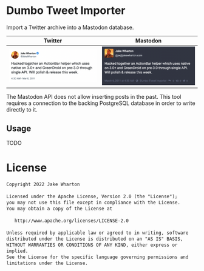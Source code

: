 # Dumbo Tweet Importer

Import a Twitter archive into a Mastodon database.

| Twitter                | Mastodon              |
|------------------------|-----------------------|
| ![](example-tweet.png) | ![](example-toot.png) |

The Mastodon API does not allow inserting posts in the past. This tool requires
a connection to the backing PostgreSQL database in order to write directly to it.

## Usage

TODO

# License

    Copyright 2022 Jake Wharton

    Licensed under the Apache License, Version 2.0 (the "License");
    you may not use this file except in compliance with the License.
    You may obtain a copy of the License at

       http://www.apache.org/licenses/LICENSE-2.0

    Unless required by applicable law or agreed to in writing, software
    distributed under the License is distributed on an "AS IS" BASIS,
    WITHOUT WARRANTIES OR CONDITIONS OF ANY KIND, either express or implied.
    See the License for the specific language governing permissions and
    limitations under the License.
